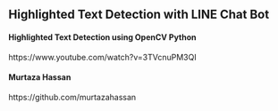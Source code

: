 ## Highlighted Text Detection with LINE Chat Bot
<h4> Highlighted Text Detection using OpenCV Python </h4>
https://www.youtube.com/watch?v=3TVcnuPM3QI
<h4> Murtaza Hassan </h4>
https://github.com/murtazahassan
